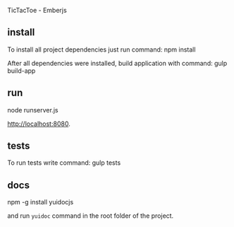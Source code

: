 TicTacToe - Emberjs

## install
To install all project dependencies just run command: npm install

After all dependencies were installed, build application with command: gulp build-app

## run

node runserver.js

[http://localhost:8080](http://localhost:8080).

## tests 

To run tests write command: gulp tests

## docs

npm -g install yuidocjs

and run `yuidoc` command in the root folder of the project.

